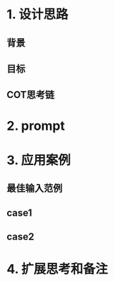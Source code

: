 # 1. 设计思路

## 背景

## 目标

## COT思考链

  

  
# 2. prompt

  

# 3. 应用案例


## 最佳输入范例

  

## case1

  

## case2

  

  

# 4. 扩展思考和备注